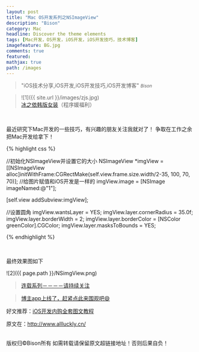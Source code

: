 ```yaml
---
layout: post
title: "Mac OS开发系列之NSImageView"
description: "Bison"
category: Mac
headline: Discover the theme elements
tags: [Mac开发，OS开发，iOS开发，iOS开发技巧，技术博客]
imagefeature: BG.jpg
comments: true
featured: 
mathjax: true
path: /images
---
```


>&quot;iOS技术分享,iOS开发,iOS开发技巧,iOS开发博客&quot;
><small><cite title="Plato">Bison</cite></small>

>![1]({{ site.url }}/images/zjs.jpg)<br>
>[冰之依韩版女装](http://allluckly.taobao.com/)（程序媛福利）<br>


<br>

最近研究下Mac开发的一些技巧，有兴趣的朋友关注我就对了！
争取在工作之余把Mac开发给拿下！


{% highlight css %}

//初始化NSImageView并设置它的大小
NSImageView *imgView = [[NSImageView alloc]initWithFrame:CGRectMake(self.view.frame.size.width/2-35, 100, 70, 70)];
//给图片赋值和iOS开发是一样的
imgView.image = [NSImage imageNamed:@"1"];

[self.view addSubview:imgView];

//设置圆角
imgView.wantsLayer = YES;
imgView.layer.cornerRadius = 35.0f;
imgView.layer.borderWidth = 2;
imgView.layer.borderColor = [NSColor greenColor].CGColor;
imgView.layer.masksToBounds = YES;

{% endhighlight %}

<br>


最终效果图如下<br>

![2]({{ page.path }}/NSimgView.png)<br>


> [连载系列－－－－请持续关注](http://www.allluckly.cn/)<br>

> [博主app上线了，赶紧点此来围观吧😄](https://itunes.apple.com/us/app/it-blog-zi-xueios-kai-fa-jin/id1067787090?l=zh&ls=1&mt=8)<br>

好文推荐：[iOS开发内购全套图文教程](http://www.jianshu.com/p/05a3087cd796)<br>

原文在：http://www.allluckly.cn/

<br>
版权归©Bison所有 如需转载请保留原文超链接地址！否则后果自负！






